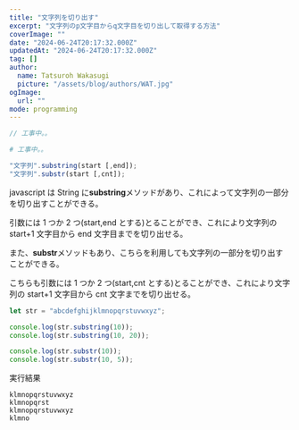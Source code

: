 ```yaml
---
title: "文字列を切り出す"
excerpt: "文字列のp文字目からq文字目を切り出して取得する方法"
coverImage: ""
date: "2024-06-24T20:17:32.000Z"
updatedAt: "2024-06-24T20:17:32.000Z"
tag: []
author:
  name: Tatsuroh Wakasugi
  picture: "/assets/blog/authors/WAT.jpg"
ogImage:
  url: ""
mode: programming
---
```


<div class="note_content_by_programming_language" id="note_content_Java">

```java
// 工事中。。
```

</div>
<div class="note_content_by_programming_language" id="note_content_Python">

```python
# 工事中。。
```

</div>
<div class="note_content_by_programming_language" id="note_content_Javascript">

```javascript
"文字列".substring(start [,end]);
"文字列".substr(start [,cnt]);
```

javascript は String に**substring**メソッドがあり、これによって文字列の一部分を切り出すことができる。

引数には 1 つか 2 つ(start,end とする)とることができ、これにより文字列の start+1 文字目から end 文字目までを切り出せる。

また、**substr**メソッドもあり、こちらを利用しても文字列の一部分を切り出すことができる。

こちらも引数には 1 つか 2 つ(start,cnt とする)とることができ、これにより文字列の start+1 文字目から cnt 文字までを切り出せる。

```javascript
let str = "abcdefghijklmnopqrstuvwxyz";

console.log(str.substring(10));
console.log(str.substring(10, 20));

console.log(str.substr(10));
console.log(str.substr(10, 5));
```

実行結果

```
klmnopqrstuvwxyz
klmnopqrst
klmnopqrstuvwxyz
klmno
```

</div>
